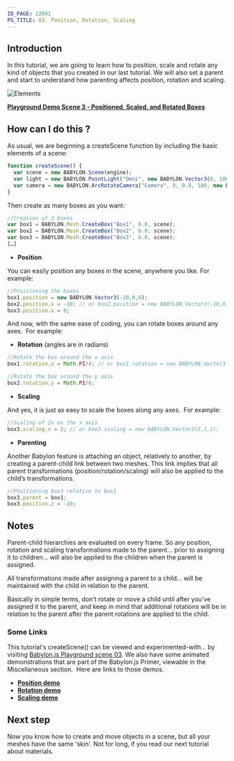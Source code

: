 ```yaml
---
ID_PAGE: 22041
PG_TITLE: 03. Position, Rotation, Scaling
---
```

## Introduction

In this tutorial, we are going to learn how to position, scale and rotate any kind of objects that you created in our last tutorial. We will also set a parent and start to understand how parenting affects position, rotation and scaling.

![Elements](/img/tutorials/Rotation%20and%20scaling/03.png)

[**Playground Demo Scene 3 - Positioned, Scaled, and Rotated Boxes**](http://www.babylonjs-playground.com/?3)

## How can I do this ?
As usual, we are beginning a createScene function by including the basic elements of a scene:
```javascript
function createScene() {
  var scene = new BABYLON.Scene(engine);
  var light = new BABYLON.PointLight("Omni", new BABYLON.Vector3(0, 100, 100), scene);
  var camera = new BABYLON.ArcRotateCamera("Camera", 0, 0.8, 100, new BABYLON.Vector3.Zero(), scene);
}
```

Then create as many boxes as you want:
```javascript
//Creation of 3 boxes
var box1 = BABYLON.Mesh.CreateBox("Box1", 6.0, scene);
var box2 = BABYLON.Mesh.CreateBox("Box2", 6.0, scene);
var box3 = BABYLON.Mesh.CreateBox("Box3", 6.0, scene);
[…]
```
* **Position**

You can easily position any boxes in the scene, anywhere you like. For example:

```javascript
//Positioning the boxes
box1.position = new BABYLON.Vector3(-20,0,0);
box2.position.x = -10; // or box2.position = new BABYLON.Vector3(-10,0,0);
box3.position.x = 0;
```

And now, with the same ease of coding, you can rotate boxes around any axes.&nbsp; For example:

* **Rotation** (angles are in radians)

```javascript
//Rotate the box around the x axis
box1.rotation.x = Math.PI/4; // or box1.rotation = new BABYLON.Vector3(Math.PI/4,0,0);

//Rotate the box around the y axis
box2.rotation.y = Math.PI/6;
```

* **Scaling**

And yes, it is just as easy to scale the boxes along any axes.&nbsp; For example:
```javascript
//Scaling of 2x on the x axis
box3.scaling.x = 2; // or box3.scaling = new BABYLON.Vector3(2,1,1);
```

* **Parenting**

Another Babylon feature is attaching an object, relatively to another, by creating a parent-child link between two meshes. This link implies that all parent transformations (position/rotation/scaling) will also be applied to the child’s transformations.
```javascript
//Positioning box3 relative to box1
box3.parent = box1;
box3.position.z = -10;
```

## Notes
Parent-child hierarchies are evaluated on every frame. So any position, rotation and scaling transformations made to the parent... prior to assigning it to children... will also be applied to the children when the parent is assigned.

All transformations made after assigning a parent to a child... will be maintained with the child in relation to the parent.

Basically in simple terms, don't rotate or move a child until after you've assigned it to the parent, and keep in mind that additional rotations will be in relation to the parent after the parent rotations are applied to the child.

### Some Links
This tutorial's createScene() can be viewed and experimented-with... by visiting [Babylon.js Playground scene 03](http://www.babylonjs.com/playground/?3). We also have some animated demonstrations that are part of the Babylon.js Primer, viewable in the Miscellaneous section.&nbsp; Here are links to those demos.

* [**Position demo**](http://www.babylonjs.com/playground/#35CPC)
* [**Rotation demo**](http://www.babylonjs.com/playground/#YIT1S)
* [**Scaling demo**](http://www.babylonjs.com/playground/#1VMQNH)


## Next step
Now you know how to create and move objects in a scene, but all your meshes have the same 'skin'. Not for long, if you read our next tutorial about materials.
